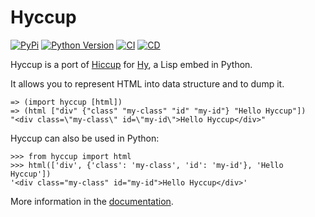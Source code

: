 # Hyccup

[![PyPi](https://img.shields.io/pypi/v/hyccup?label=PyPi)](https://pypi.org/project/hyccup/)
[![Python Version](https://img.shields.io/pypi/pyversions/hyccup?label=Python)](https://pypi.org/project/hyccup/)
[![CI](https://github.com/Arkelis/hyccup/actions/workflows/ci.yml/badge.svg)](https://github.com/Arkelis/hyccup/actions/workflows/ci.yml)
[![CD](https://github.com/Arkelis/hyccup/actions/workflows/cd.yml/badge.svg)](https://github.com/Arkelis/hyccup/actions/workflows/cd.yml)

Hyccup is a port of [Hiccup](https://github.com/weavejester/hiccup)
for [Hy](https://github.com/hylang/hy), a Lisp embed in Python.

It allows you to represent HTML into data structure and to dump it.

```hy
=> (import hyccup [html])
=> (html ["div" {"class" "my-class" "id" "my-id"} "Hello Hyccup"])
"<div class=\"my-class\" id=\"my-id\">Hello Hyccup</div>"
```

Hyccup can also be used in Python:

```pycon
>>> from hyccup import html
>>> html(['div', {'class': 'my-class', 'id': 'my-id'}, 'Hello Hyccup'])
'<div class="my-class" id="my-id">Hello Hyccup</div>'
```

More information in the [documentation](https://hyccup.pycolore.fr).
